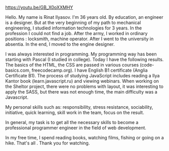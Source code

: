 https://youtu.be/GB_X0oXXMHY

Hello. My name is Rinat Ilyasov. I'm 36 years old. By education, an engineer is a designer. But at the very beginning of my path to mechanical engineering, I studied information technologies for 3 years. In the profession I could not find a job. After the army, I worked in ordinary positions : locksmith, machine operator. After I went to the university in absentia. In the end, I moved to the engine designer.

I was always interested in programming. My programming way has been starting with Pascal (I studied in college). Today I have the following results. The basics of the HTML, the CSS are passed in various courses (code-basics.com, freecodecamp.org). I have English B1 certificate (Anglia Certificate B1). The process of studying JavaScript includes reading a Ilya Kantor book (learn.javascript.ru) and viewing webinars. When working on the Sheltor project, there were no problems with layout, it was interesting to apply the SASS, but there was not enough time, the main difficulty was a Javascript.

My personal skills such as: responsibility, stress resistance, sociability, initiative, quick learning, skill work in the team, focus on the result.

In general, my task is to get all the necessary skills to become a professional programmer engineer in the field of web development. 

In my free time, I spend reading books, watching films, fishing or going on a hike. That's all . Thank you for watching.
